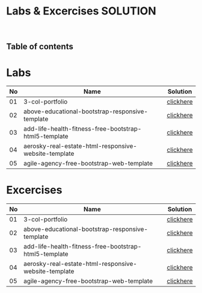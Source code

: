 # Labs & Excercises SOLUTION

<br/>

## Table of contents


# Labs
|No| Name  | Solution |
|-----|----------------|--------------|
|  01  | 3-col-portfolio	                                                  |[clickhere](https://learning-zone.github.io/website-templates/3-col-portfolio/)|	                                                  
|  02  | above-educational-bootstrap-responsive-template	                  |[clickhere](https://learning-zone.github.io/website-templates/above-educational-bootstrap-responsive-template/)|	                  
|  03  | add-life-health-fitness-free-bootstrap-html5-template	          |[clickhere](https://learning-zone.github.io/website-templates/add-life-health-fitness-free-bootstrap-html5-template/)|	          
|  04  | aerosky-real-estate-html-responsive-website-template		      |[clickhere](https://learning-zone.github.io/website-templates/aerosky-real-estate-html-responsive-website-template/)|	      
|  05  | agile-agency-free-bootstrap-web-template					      |[clickhere](https://learning-zone.github.io/website-templates/3-col-portfolio/)|    
# Excercises
|No| Name  | Solution |
|-----|----------------|--------------|
|  01  | 3-col-portfolio	                                                  |[clickhere](https://learning-zone.github.io/website-templates/3-col-portfolio/)|	                                                  
|  02  | above-educational-bootstrap-responsive-template	                  |[clickhere](https://learning-zone.github.io/website-templates/above-educational-bootstrap-responsive-template/)|	                  
|  03  | add-life-health-fitness-free-bootstrap-html5-template	          |[clickhere](https://learning-zone.github.io/website-templates/add-life-health-fitness-free-bootstrap-html5-template/)|	          
|  04  | aerosky-real-estate-html-responsive-website-template		      |[clickhere](https://learning-zone.github.io/website-templates/aerosky-real-estate-html-responsive-website-template/)|	      
|  05  | agile-agency-free-bootstrap-web-template					      |[clickhere](https://learning-zone.github.io/website-templates/3-col-portfolio/)|    
